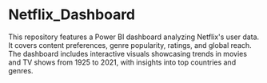 # Netflix_Dashboard
This repository features a Power BI dashboard analyzing Netflix's user data. It covers content preferences, genre popularity, ratings, and global reach. The dashboard includes interactive visuals showcasing trends in movies and TV shows from 1925 to 2021, with insights into top countries and genres.
